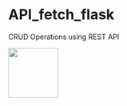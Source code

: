 # API_fetch_flask
CRUD Operations using REST API


<p float="center"> <img src="https://github.com/jalbertsr/logo-badge-images/blob/master/img/rsz_flask.png?raw=true" width="100" /> </p>

